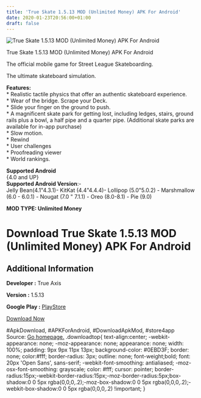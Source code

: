 ```yaml
---
title: 'True Skate 1.5.13 MOD (Unlimited Money) APK For Android'
date: 2020-01-23T20:56:00+01:00
draft: false
---
```


![True Skate 1.5.13 MOD (Unlimited Money) APK For Android](https://i0.wp.com/apkhome.net/wp-content/uploads/2020/01/True-Skate-1.5.13-MOD-Unlimited-Money.png "True Skate 1.5.13 MOD (Unlimited Money) APK For Android")

  

True Skate 1.5.13 MOD (Unlimited Money) APK For Android

The official mobile game for Street League Skateboarding.

The ultimate skateboard simulation.

**Features:**  
\* Realistic tactile physics that offer an authentic skateboard experience.  
\* Wear of the bridge. Scrape your Deck.  
\* Slide your finger on the ground to push.  
\* A magnificent skate park for getting lost, including ledges, stairs, ground rails plus a bowl, a half pipe and a quarter pipe. (Additional skate parks are available for in-app purchase)  
\* Slow motion.  
\* Rewind  
\* User challenges  
\* Proofreading viewer  
\* World rankings.

**Supported Android**  
{4.0 and UP}  
**Supported Android Version**:-  
Jelly Bean(4.1"4.3.1)- KitKat (4.4"4.4.4)- Lollipop (5.0"5.0.2) - Marshmallow (6.0 - 6.0.1) - Nougat (7.0 " 7.1.1) - Oreo (8.0-8.1) - Pie (9.0)

**MOD TYPE: Unlimited Money**

Download True Skate 1.5.13 MOD (Unlimited Money) APK For Android
================================================================

Additional Information
----------------------

**Developer :** True Axis

**Version :** 1.5.13

**Google Play :** [PlayStore](https://play.google.com/store/apps/details?id=com.trueaxis.trueskate)

  

[Download Now](https://store4app.co/post/true-skate-1-5-13-mod-unlimited-money-apk-for-android_1579809359)

  
#ApkDownload, #APKForAndroid, #DownloadApkMod, #store4app  
Source: [Go homepage.](https://store4app.co/post/true-skate-1-5-13-mod-unlimited-money-apk-for-android_1579809359) .downloadtop{ text-align:center; -webkit-appearance: none; -moz-appearance: none; appearance: none; width: 100%; padding: 9px 9px 11px 13px; background-color: #0EBD3F; border: none; color:#fff; border-radius: 3px; outline: none; font-weight;bold; font: 20px 'Open Sans', sans-serif; -webkit-font-smoothing: antialiased; -moz-osx-font-smoothing: grayscale; color: #fff; cursor: pointer; border-radius:15px;-webkit-border-radius:15px;-moz-border-radius:5px;box-shadow:0 0 5px rgba(0,0,0,.2);-moz-box-shadow:0 0 5px rgba(0,0,0,.2);-webkit-box-shadow:0 0 5px rgba(0,0,0,.2) !important; }